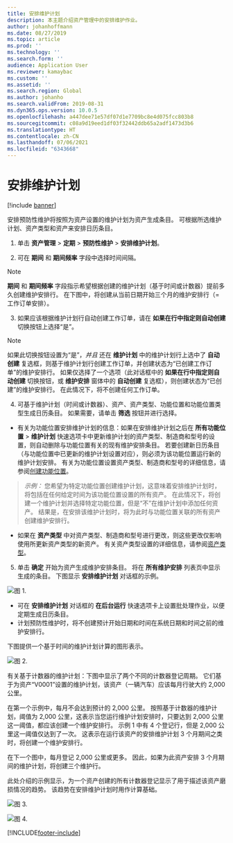 ```yaml
---
title: 安排维护计划
description: 本主题介绍资产管理中的安排维护作业。
author: johanhoffmann
ms.date: 08/27/2019
ms.topic: article
ms.prod: ''
ms.technology: ''
ms.search.form: ''
audience: Application User
ms.reviewer: kamaybac
ms.custom: ''
ms.assetid: ''
ms.search.region: Global
ms.author: johanho
ms.search.validFrom: 2019-08-31
ms.dyn365.ops.version: 10.0.5
ms.openlocfilehash: a447dee71e57df07d1e7709bc8e4d075fcc803b8
ms.sourcegitcommit: c08a9d19eed1df03f32442ddb65a2adf1473d3b6
ms.translationtype: HT
ms.contentlocale: zh-CN
ms.lasthandoff: 07/06/2021
ms.locfileid: "6343668"
---
```

# <a name="schedule-maintenance-plans"></a>安排维护计划

[!include [banner](../../includes/banner.md)]

 

安排预防性维护将按照为资产设置的维护计划为资产生成条目。 可根据所选维护计划、资产类型和资产来安排日历条目。

1. 单击 **资产管理** > **定期** > **预防性维护** > **安排维护计划**。

2. 可在 **期间** 和 **期间频率** 字段中选择时间间隔。

>[!NOTE]
>**期间** 和 **期间频率** 字段指示希望根据创建的维护计划（基于时间或计数器）提前多久创建维护安排行。 在下图中，将创建从当前日期开始三个月的维护安排行（= 工作订单安排）。

3. 如果应该根据维护计划行自动创建工作订单，请在 **如果在行中指定则自动创建** 切换按钮上选择“是”。

>[!NOTE]
>如果此切换按钮设置为“是”，*并且* 还在 **维护计划** 中的维护计划行上选中了 **自动创建** 复选框，则基于维护计划行创建工作订单，并创建状态为“已创建工作订单”的维护安排行。 如果仅选择了一个选项（此对话框中的 **如果在行中指定则自动创建** 切换按钮，或 **维护安排** 窗体中的 **自动创建** 复选框），则创建状态为“已创建”的维护安排行。 在此情况下，将不创建任何工作订单。

4. 可基于维护计划（时间或计数器）、资产、资产类型、功能位置和功能位置类型生成日历条目。 如果需要，请单击 **筛选** 按钮并进行选择。

- 有关为功能位置安排维护计划的信息：如果在安排维护计划之后在 **所有功能位置** > **维护计划** 快速选项卡中更新维护计划的资产类型、制造商和型号的设置，则自动删除与功能位置有关的现有维护安排条目。 若要创建新日历条目（与功能位置中已更新的维护计划设置对应），则必须为该功能位置运行新的维护计划安排。 有关为功能位置设置资产类型、制造商和型号的详细信息，请参阅[创建功能位置](../functional-locations/create-functional-locations.md)。

>*示例：* 您希望为特定功能位置创建维护计划，这意味着安排维护计划时，将包括在任何给定时间为该功能位置设置的所有资产。 在此情况下，将创建一个维护计划并选择特定功能位置，但是“不”在维护计划中添加任何资产。 结果是，在安排该维护计划时，将为此时与功能位置关联的所有资产创建维护安排行。

- 如果在 **资产类型** 中对资产类型、制造商和型号进行更改，则这些更改仅影响使用所更新资产类型的新资产。 有关资产类型设置的详细信息，请参阅[资产类型](../setup-for-objects/object-types.md)。  

5. 单击 **确定** 开始为资产生成维护安排条目。 将在 **所有维护安排** 列表页中显示生成的条目。 下图显示 **安排维护计划** 对话框的示例。

![图 1.](media/09-preventive-maintenance.png)

- 可在 **安排维护计划** 对话框的 **在后台运行** 快速选项卡上设置批处理作业，以便定期生成日历条目。  
- 计划预防性维护时，将不创建预计开始日期和时间在系统日期和时间之前的维护安排行。  

下图提供一个基于时间的维护计划计算的图形表示。  

![图 2.](media/10-preventive-maintenance.jpg)

有关基于计数器的维护计划：下图中显示了两个不同的计数器登记周期。 它们基于为资产“V0001”设置的维护计划，该资产（一辆汽车）应该每月行驶大约 2,000 公里。

在第一个示例中，每月不会达到预计的 2,000 公里。 按照基于计数器的维护计划，阈值为 2,000 公里，这表示当您运行维护计划安排时，只要达到 2,000 公里这一阈值，都应该创建一个维护安排行。 示例 1 中有 4 个登记行，但是 2,000 公里这一阈值仅达到了一次。 这表示在运行该资产的安排维护计划 3 个月期间之类时，将创建一个维护安排行。

在下一个图中，每月登记 2,000 公里或更多。 因此，如果为此资产安排 3 个月期间的维护计划，将创建三个维护行。 

此处介绍的示例显示，为一个资产创建的所有计数器登记显示了用于描述该资产磨损情况的趋势。 该趋势在安排维护计划时用作计算基础。

![图 3.](media/11-preventive-maintenance.png)

![图 4.](media/12-preventive-maintenance.png)



[!INCLUDE[footer-include](../../../includes/footer-banner.md)]
